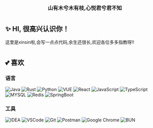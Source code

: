 <h3 align="center">山有木兮木有枝,心悦君兮君不知</h3>

#

## ✨ HI, 很高兴认识你！
这里是xinsin啦,会写一点点代码,余生还很长,欢迎各位多多指教呀!!

# 

## 💕 喜欢

### 语言
![Java](https://img.shields.io/badge/JAVA-red?style=for-the-badge&logo=iconjar&logoColor=white)
![Rust](https://img.shields.io/badge/rust-black?style=for-the-badge&logo=rust)
![Python](https://img.shields.io/static/v1?style=for-the-badge&message=Python&color=336e9d&logo=Python&logoColor=ffffff&label=)
![VUE](https://img.shields.io/badge/VUE-brightgreen?style=for-the-badge&logo=vuedotjs&logoColor=white)
![React](https://img.shields.io/badge/react-blue?style=for-the-badge&logo=react)
![JavaScript](https://img.shields.io/badge/JavaScript-F7DF1E?style=for-the-badge&logo=javascript&logoColor=black)
![TypeScript](https://img.shields.io/badge/TypeScript-007ACC?style=for-the-badge&logo=typescript&logoColor=white)
![MYSQL](https://img.shields.io/badge/-MYSQL-orange?style=for-the-badge&logo=mysql&logoColor=white)
![Redis](https://img.shields.io/badge/redis-%23DD0031.svg?&style=for-the-badge&logo=redis&logoColor=white)
![SpringBoot](https://img.shields.io/badge/Spring%20Boot-brightgreen?style=for-the-badge&logo=springboot&logoColor=white)

### 工具
![IDEA](https://img.shields.io/badge/IntelliJ_IDEA-000000.svg?style=for-the-badge&logo=intellij-idea&logoColor=white)
![VSCode](https://img.shields.io/badge/Visual_Studio_Code-0078D4?style=for-the-badge&logo=visual%20studio%20code&logoColor=white)
![Git](https://img.shields.io/badge/GIT-E44C30?style=for-the-badge&logo=git&logoColor=white)
![Postman](https://img.shields.io/badge/-postman-orange?style=for-the-badge&logo=postman&logoColor=white)
![Google Chrome](https://img.shields.io/badge/-Google%20Chrome-yellow?style=for-the-badge&logo=Google-chrome&logoColor=white)
![BUN](https://img.shields.io/badge/bun-orange?style=for-the-badge&logo=bun)
